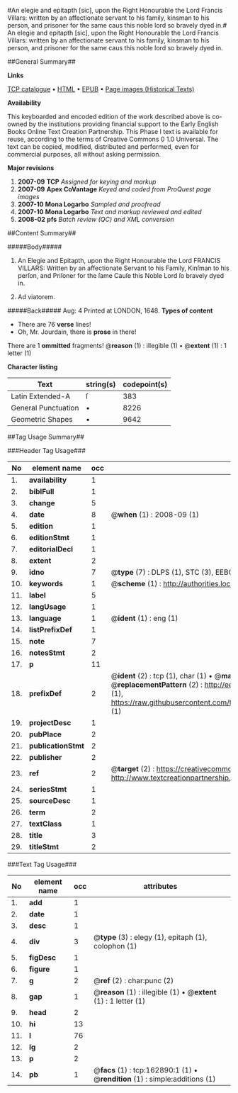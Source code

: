 #An elegie and epitapth [sic], upon the Right Honourable the Lord Francis Villars: written by an affectionate servant to his family, kinsman to his person, and prisoner for the same caus this noble lord so bravely dyed in.#
An elegie and epitapth [sic], upon the Right Honourable the Lord Francis Villars: written by an affectionate servant to his family, kinsman to his person, and prisoner for the same caus this noble lord so bravely dyed in.

##General Summary##

**Links**

[TCP catalogue](http://www.ota.ox.ac.uk/tcp/)  • 
[HTML](http://tei.it.ox.ac.uk/tcp/Texts-HTML/free/A84/A84145.html)  • 
[EPUB](http://tei.it.ox.ac.uk/tcp/Texts-EPUB/free/A84/A84145.epub) • 
[Page images (Historical Texts)](https://data.historicaltexts.jisc.ac.uk/view?pubId=eebo-99869752e&pageId=eebo-99869752e-162890-1)

**Availability**

This keyboarded and encoded edition of the
	       work described above is co-owned by the institutions
	       providing financial support to the Early English Books
	       Online Text Creation Partnership. This Phase I text is
	       available for reuse, according to the terms of Creative
	       Commons 0 1.0 Universal. The text can be copied,
	       modified, distributed and performed, even for
	       commercial purposes, all without asking permission.

**Major revisions**

1. __2007-09__ __TCP__ *Assigned for keying and markup*
1. __2007-09__ __Apex CoVantage__ *Keyed and coded from ProQuest page images*
1. __2007-10__ __Mona Logarbo__ *Sampled and proofread*
1. __2007-10__ __Mona Logarbo__ *Text and markup reviewed and edited*
1. __2008-02__ __pfs__ *Batch review (QC) and XML conversion*

##Content Summary##

#####Body#####

1. An Elegie and Epitapth, upon the Right Honourable the Lord FRANCIS VILLARS: Written by an affectionate Servant to his Family, Kinſman to his perſon, and Priſoner for the ſame Cauſe this Noble Lord ſo bravely dyed in.

1. Ad viatorem.

#####Back#####
Aug: 4 Printed at LONDON, 1648.
**Types of content**

  * There are 76 **verse** lines!
  * Oh, Mr. Jourdain, there is **prose** in there!

There are 1 **ommitted** fragments! 
 @__reason__ (1) : illegible (1)  •  @__extent__ (1) : 1 letter (1)

**Character listing**


|Text|string(s)|codepoint(s)|
|---|---|---|
|Latin Extended-A|ſ|383|
|General Punctuation|•|8226|
|Geometric Shapes|▪|9642|

##Tag Usage Summary##

###Header Tag Usage###

|No|element name|occ|attributes|
|---|---|---|---|
|1.|__availability__|1||
|2.|__biblFull__|1||
|3.|__change__|5||
|4.|__date__|8| @__when__ (1) : 2008-09 (1)|
|5.|__edition__|1||
|6.|__editionStmt__|1||
|7.|__editorialDecl__|1||
|8.|__extent__|2||
|9.|__idno__|7| @__type__ (7) : DLPS (1), STC (3), EEBO-CITATION (1), PROQUEST (1), VID (1)|
|10.|__keywords__|1| @__scheme__ (1) : http://authorities.loc.gov/ (1)|
|11.|__label__|5||
|12.|__langUsage__|1||
|13.|__language__|1| @__ident__ (1) : eng (1)|
|14.|__listPrefixDef__|1||
|15.|__note__|7||
|16.|__notesStmt__|2||
|17.|__p__|11||
|18.|__prefixDef__|2| @__ident__ (2) : tcp (1), char (1)  •  @__matchPattern__ (2) : ([0-9\-]+):([0-9IVX]+) (1), (.+) (1)  •  @__replacementPattern__ (2) : http://eebo.chadwyck.com/downloadtiff?vid=$1&page=$2 (1), https://raw.githubusercontent.com/textcreationpartnership/Texts/master/tcpchars.xml#$1 (1)|
|19.|__projectDesc__|1||
|20.|__pubPlace__|2||
|21.|__publicationStmt__|2||
|22.|__publisher__|2||
|23.|__ref__|2| @__target__ (2) : https://creativecommons.org/publicdomain/zero/1.0/ (1), http://www.textcreationpartnership.org/docs/. (1)|
|24.|__seriesStmt__|1||
|25.|__sourceDesc__|1||
|26.|__term__|2||
|27.|__textClass__|1||
|28.|__title__|3||
|29.|__titleStmt__|2||


###Text Tag Usage###

|No|element name|occ|attributes|
|---|---|---|---|
|1.|__add__|1||
|2.|__date__|1||
|3.|__desc__|1||
|4.|__div__|3| @__type__ (3) : elegy (1), epitaph (1), colophon (1)|
|5.|__figDesc__|1||
|6.|__figure__|1||
|7.|__g__|2| @__ref__ (2) : char:punc (2)|
|8.|__gap__|1| @__reason__ (1) : illegible (1)  •  @__extent__ (1) : 1 letter (1)|
|9.|__head__|2||
|10.|__hi__|13||
|11.|__l__|76||
|12.|__lg__|2||
|13.|__p__|2||
|14.|__pb__|1| @__facs__ (1) : tcp:162890:1 (1)  •  @__rendition__ (1) : simple:additions (1)|
